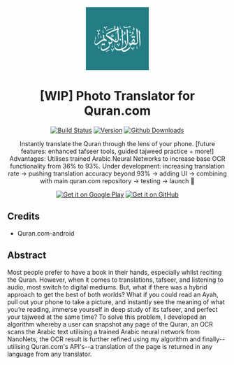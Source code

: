 <div align="center">

<img src="https://raw.githubusercontent.com/quran/quran_android/main/app/src/madani/res/drawable-xxhdpi/icon.png" alt='Quran for Android logo'/>

# [WIP] Photo Translator for Quran.com

[![Build Status](https://github.com/quran/quran_android/actions/workflows/build.yml/badge.svg)](https://github.com/quran/quran_android/actions/workflows/build.yml)
[![Version](https://img.shields.io/github/v/release/quran/quran_android?include_prereleases&sort=semver)](https://github.com/quran/quran_android/releases/latest)
[![Github Downloads](https://img.shields.io/github/downloads/quran/quran_android/total?logo=Github)](https://github.com/quran/quran_android/releases)

Instantly translate the Quran through the lens of your phone. [future features: enhanced tafseer tools, guided tajweed practice + more!]
Advantages: Utilises trained Arabic Neural Networks to increase base OCR functionality from 36% to 93%. 
Under development: increasing translation rate -> pushing translation accuracy beyond 93% -> adding UI -> combining with main quran.com repository -> testing -> launch 🚀

[<img src="https://play.google.com/intl/en_us/badges/static/images/badges/en_badge_web_generic.png"
      alt='Get it on Google Play'
      height="80">](https://play.google.com/store/apps/details?id=com.quran.labs.androidquran)
[<img src="https://user-images.githubusercontent.com/69304392/148696068-0cfea65d-b18f-4685-82b5-329a330b1c0d.png"
      alt='Get it on GitHub'
      height="80">](https://github.com/quran/quran_android/releases/latest)

<div align="left">

## Credits

* Quran.com-android

## Abstract

Most people prefer to have a book in their hands, especially whilst reciting the Quran. However, when it comes to translations, tafseer, and listening to audio, most switch to digital mediums. But, what if there was a hybrid approach to get the best of both worlds? What if you could read an Ayah, pull out your phone to take a picture, and instantly see the meaning of what you’re reading, immerse yourself in deep study of its tafseer, and perfect your tajweed at the same time? To solve this problem, I developed an algorithm whereby a user can snapshot any page of the Quran, an OCR scans the Arabic text utilising a trained Arabic neural network from NanoNets, the OCR result is further refined using my algorithm and finally--utilising Quran.com's API's--a translation of the page is returned in any language from any translator. 
